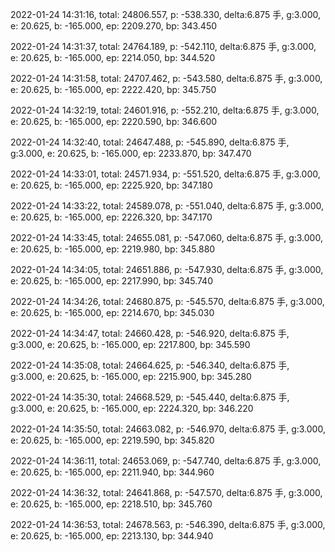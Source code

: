 2022-01-24 14:31:16, total: 24806.557, p: -538.330, delta:6.875 手, g:3.000, e: 20.625, b: -165.000, ep: 2209.270, bp: 343.450

2022-01-24 14:31:37, total: 24764.189, p: -542.110, delta:6.875 手, g:3.000, e: 20.625, b: -165.000, ep: 2214.050, bp: 344.520

2022-01-24 14:31:58, total: 24707.462, p: -543.580, delta:6.875 手, g:3.000, e: 20.625, b: -165.000, ep: 2222.420, bp: 345.750

2022-01-24 14:32:19, total: 24601.916, p: -552.210, delta:6.875 手, g:3.000, e: 20.625, b: -165.000, ep: 2220.590, bp: 346.600

2022-01-24 14:32:40, total: 24647.488, p: -545.890, delta:6.875 手, g:3.000, e: 20.625, b: -165.000, ep: 2233.870, bp: 347.470

2022-01-24 14:33:01, total: 24571.934, p: -551.520, delta:6.875 手, g:3.000, e: 20.625, b: -165.000, ep: 2225.920, bp: 347.180

2022-01-24 14:33:22, total: 24589.078, p: -551.040, delta:6.875 手, g:3.000, e: 20.625, b: -165.000, ep: 2226.320, bp: 347.170

2022-01-24 14:33:45, total: 24655.081, p: -547.060, delta:6.875 手, g:3.000, e: 20.625, b: -165.000, ep: 2219.980, bp: 345.880

2022-01-24 14:34:05, total: 24651.886, p: -547.930, delta:6.875 手, g:3.000, e: 20.625, b: -165.000, ep: 2217.990, bp: 345.740

2022-01-24 14:34:26, total: 24680.875, p: -545.570, delta:6.875 手, g:3.000, e: 20.625, b: -165.000, ep: 2214.670, bp: 345.030

2022-01-24 14:34:47, total: 24660.428, p: -546.920, delta:6.875 手, g:3.000, e: 20.625, b: -165.000, ep: 2217.800, bp: 345.590

2022-01-24 14:35:08, total: 24664.625, p: -546.340, delta:6.875 手, g:3.000, e: 20.625, b: -165.000, ep: 2215.900, bp: 345.280

2022-01-24 14:35:30, total: 24668.529, p: -545.440, delta:6.875 手, g:3.000, e: 20.625, b: -165.000, ep: 2224.320, bp: 346.220

2022-01-24 14:35:50, total: 24663.082, p: -546.970, delta:6.875 手, g:3.000, e: 20.625, b: -165.000, ep: 2219.590, bp: 345.820

2022-01-24 14:36:11, total: 24653.069, p: -547.740, delta:6.875 手, g:3.000, e: 20.625, b: -165.000, ep: 2211.940, bp: 344.960

2022-01-24 14:36:32, total: 24641.868, p: -547.570, delta:6.875 手, g:3.000, e: 20.625, b: -165.000, ep: 2218.510, bp: 345.760

2022-01-24 14:36:53, total: 24678.563, p: -546.390, delta:6.875 手, g:3.000, e: 20.625, b: -165.000, ep: 2213.130, bp: 344.940
